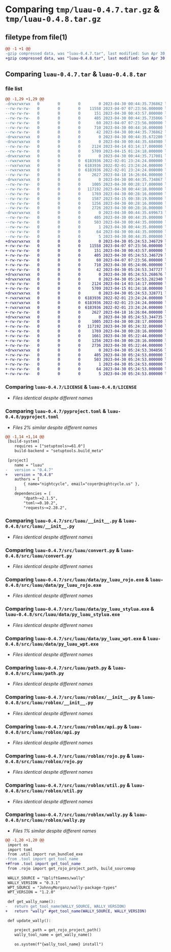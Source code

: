 # Comparing `tmp/luau-0.4.7.tar.gz` & `tmp/luau-0.4.8.tar.gz`

## filetype from file(1)

```diff
@@ -1 +1 @@
-gzip compressed data, was "luau-0.4.7.tar", last modified: Sun Apr 30 00:44:35 2023, max compression
+gzip compressed data, was "luau-0.4.8.tar", last modified: Sun Apr 30 05:24:53 2023, max compression
```

## Comparing `luau-0.4.7.tar` & `luau-0.4.8.tar`

### file list

```diff
@@ -1,29 +1,29 @@
-drwxrwxrwx   0        0        0        0 2023-04-30 00:44:35.736862 luau-0.4.7/
--rw-rw-rw-   0        0        0    11558 2023-04-07 07:23:56.000000 luau-0.4.7/LICENSE
--rw-rw-rw-   0        0        0      151 2023-04-30 00:43:57.000000 luau-0.4.7/MANIFEST.in
--rw-rw-rw-   0        0        0      405 2023-04-30 00:44:35.735866 luau-0.4.7/PKG-INFO
--rw-rw-rw-   0        0        0       60 2023-04-07 07:23:56.000000 luau-0.4.7/README.md
--rw-rw-rw-   0        0        0      710 2023-04-30 00:44:16.000000 luau-0.4.7/pyproject.toml
--rw-rw-rw-   0        0        0       42 2023-04-30 00:44:35.736862 luau-0.4.7/setup.cfg
-drwxrwxrwx   0        0        0        0 2023-04-30 00:44:35.672280 luau-0.4.7/src/
-drwxrwxrwx   0        0        0        0 2023-04-30 00:44:35.684980 luau-0.4.7/src/luau/
--rw-rw-rw-   0        0        0     2124 2023-04-14 03:14:17.000000 luau-0.4.7/src/luau/__init__.py
--rw-rw-rw-   0        0        0     5709 2023-04-15 01:24:18.000000 luau-0.4.7/src/luau/convert.py
-drwxrwxrwx   0        0        0        0 2023-04-30 00:44:35.717001 luau-0.4.7/src/luau/data/
--rwxrwxrwx   0        0        0  6183936 2022-02-01 23:24:24.000000 luau-0.4.7/src/luau/data/py_luau_rojo.exe
--rwxrwxrwx   0        0        0  6183936 2022-02-01 23:24:24.000000 luau-0.4.7/src/luau/data/py_luau_stylua.exe
--rwxrwxrwx   0        0        0  6183936 2022-02-01 23:24:24.000000 luau-0.4.7/src/luau/data/py_luau_wpt.exe
--rw-rw-rw-   0        0        0     2627 2023-04-18 16:26:04.000000 luau-0.4.7/src/luau/path.py
-drwxrwxrwx   0        0        0        0 2023-04-30 00:44:35.734867 luau-0.4.7/src/luau/roblox/
--rw-rw-rw-   0        0        0     1005 2023-04-30 00:28:17.000000 luau-0.4.7/src/luau/roblox/__init__.py
--rw-rw-rw-   0        0        0   117192 2023-04-30 00:44:18.000000 luau-0.4.7/src/luau/roblox/api.py
--rw-rw-rw-   0        0        0     1769 2023-04-30 00:28:16.000000 luau-0.4.7/src/luau/roblox/rojo.py
--rw-rw-rw-   0        0        0     1587 2023-04-15 00:38:19.000000 luau-0.4.7/src/luau/roblox/tool.py
--rw-rw-rw-   0        0        0     1256 2023-04-30 00:28:16.000000 luau-0.4.7/src/luau/roblox/util.py
--rw-rw-rw-   0        0        0     2726 2023-04-30 00:28:16.000000 luau-0.4.7/src/luau/roblox/wally.py
-drwxrwxrwx   0        0        0        0 2023-04-30 00:44:35.699673 luau-0.4.7/src/luau.egg-info/
--rw-rw-rw-   0        0        0      405 2023-04-30 00:44:35.000000 luau-0.4.7/src/luau.egg-info/PKG-INFO
--rw-rw-rw-   0        0        0      503 2023-04-30 00:44:35.000000 luau-0.4.7/src/luau.egg-info/SOURCES.txt
--rw-rw-rw-   0        0        0        1 2023-04-30 00:44:35.000000 luau-0.4.7/src/luau.egg-info/dependency_links.txt
--rw-rw-rw-   0        0        0       64 2023-04-30 00:44:35.000000 luau-0.4.7/src/luau.egg-info/requires.txt
--rw-rw-rw-   0        0        0        5 2023-04-30 00:44:35.000000 luau-0.4.7/src/luau.egg-info/top_level.txt
+drwxrwxrwx   0        0        0        0 2023-04-30 05:24:53.346729 luau-0.4.8/
+-rw-rw-rw-   0        0        0    11558 2023-04-07 07:23:56.000000 luau-0.4.8/LICENSE
+-rw-rw-rw-   0        0        0      151 2023-04-30 00:43:57.000000 luau-0.4.8/MANIFEST.in
+-rw-rw-rw-   0        0        0      405 2023-04-30 05:24:53.346729 luau-0.4.8/PKG-INFO
+-rw-rw-rw-   0        0        0       60 2023-04-07 07:23:56.000000 luau-0.4.8/README.md
+-rw-rw-rw-   0        0        0      710 2023-04-30 05:24:06.000000 luau-0.4.8/pyproject.toml
+-rw-rw-rw-   0        0        0       42 2023-04-30 05:24:53.347727 luau-0.4.8/setup.cfg
+drwxrwxrwx   0        0        0        0 2023-04-30 05:24:53.268676 luau-0.4.8/src/
+drwxrwxrwx   0        0        0        0 2023-04-30 05:24:53.282340 luau-0.4.8/src/luau/
+-rw-rw-rw-   0        0        0     2124 2023-04-14 03:14:17.000000 luau-0.4.8/src/luau/__init__.py
+-rw-rw-rw-   0        0        0     5709 2023-04-15 01:24:18.000000 luau-0.4.8/src/luau/convert.py
+drwxrwxrwx   0        0        0        0 2023-04-30 05:24:53.328771 luau-0.4.8/src/luau/data/
+-rwxrwxrwx   0        0        0  6183936 2022-02-01 23:24:24.000000 luau-0.4.8/src/luau/data/py_luau_rojo.exe
+-rwxrwxrwx   0        0        0  6183936 2022-02-01 23:24:24.000000 luau-0.4.8/src/luau/data/py_luau_stylua.exe
+-rwxrwxrwx   0        0        0  6183936 2022-02-01 23:24:24.000000 luau-0.4.8/src/luau/data/py_luau_wpt.exe
+-rw-rw-rw-   0        0        0     2627 2023-04-18 16:26:04.000000 luau-0.4.8/src/luau/path.py
+drwxrwxrwx   0        0        0        0 2023-04-30 05:24:53.344735 luau-0.4.8/src/luau/roblox/
+-rw-rw-rw-   0        0        0     1005 2023-04-30 00:28:17.000000 luau-0.4.8/src/luau/roblox/__init__.py
+-rw-rw-rw-   0        0        0   117192 2023-04-30 05:24:32.000000 luau-0.4.8/src/luau/roblox/api.py
+-rw-rw-rw-   0        0        0     1769 2023-04-30 00:28:16.000000 luau-0.4.8/src/luau/roblox/rojo.py
+-rw-rw-rw-   0        0        0     1661 2023-04-30 05:22:44.000000 luau-0.4.8/src/luau/roblox/tool.py
+-rw-rw-rw-   0        0        0     1256 2023-04-30 00:28:16.000000 luau-0.4.8/src/luau/roblox/util.py
+-rw-rw-rw-   0        0        0     2736 2023-04-30 05:22:44.000000 luau-0.4.8/src/luau/roblox/wally.py
+drwxrwxrwx   0        0        0        0 2023-04-30 05:24:53.304856 luau-0.4.8/src/luau.egg-info/
+-rw-rw-rw-   0        0        0      405 2023-04-30 05:24:53.000000 luau-0.4.8/src/luau.egg-info/PKG-INFO
+-rw-rw-rw-   0        0        0      503 2023-04-30 05:24:53.000000 luau-0.4.8/src/luau.egg-info/SOURCES.txt
+-rw-rw-rw-   0        0        0        1 2023-04-30 05:24:53.000000 luau-0.4.8/src/luau.egg-info/dependency_links.txt
+-rw-rw-rw-   0        0        0       64 2023-04-30 05:24:53.000000 luau-0.4.8/src/luau.egg-info/requires.txt
+-rw-rw-rw-   0        0        0        5 2023-04-30 05:24:53.000000 luau-0.4.8/src/luau.egg-info/top_level.txt
```

### Comparing `luau-0.4.7/LICENSE` & `luau-0.4.8/LICENSE`

 * *Files identical despite different names*

### Comparing `luau-0.4.7/pyproject.toml` & `luau-0.4.8/pyproject.toml`

 * *Files 2% similar despite different names*

```diff
@@ -1,14 +1,14 @@
 [build-system]
 	requires = ["setuptools>=61.0"]
 	build-backend = "setuptools.build_meta"
 
 [project]
 	name = "luau"
-	version = "0.4.7"
+	version = "0.4.8"
 	authors = [
 		{ name="nightcycle", email="coyer@nightcycle.us" },
 	]
 	dependencies = [
 		"dpath~=2.1.5",
 		"toml~=0.10.2",
 		"requests~=2.28.2",
```

### Comparing `luau-0.4.7/src/luau/__init__.py` & `luau-0.4.8/src/luau/__init__.py`

 * *Files identical despite different names*

### Comparing `luau-0.4.7/src/luau/convert.py` & `luau-0.4.8/src/luau/convert.py`

 * *Files identical despite different names*

### Comparing `luau-0.4.7/src/luau/data/py_luau_rojo.exe` & `luau-0.4.8/src/luau/data/py_luau_rojo.exe`

 * *Files identical despite different names*

### Comparing `luau-0.4.7/src/luau/data/py_luau_stylua.exe` & `luau-0.4.8/src/luau/data/py_luau_stylua.exe`

 * *Files identical despite different names*

### Comparing `luau-0.4.7/src/luau/data/py_luau_wpt.exe` & `luau-0.4.8/src/luau/data/py_luau_wpt.exe`

 * *Files identical despite different names*

### Comparing `luau-0.4.7/src/luau/path.py` & `luau-0.4.8/src/luau/path.py`

 * *Files identical despite different names*

### Comparing `luau-0.4.7/src/luau/roblox/__init__.py` & `luau-0.4.8/src/luau/roblox/__init__.py`

 * *Files identical despite different names*

### Comparing `luau-0.4.7/src/luau/roblox/api.py` & `luau-0.4.8/src/luau/roblox/api.py`

 * *Files identical despite different names*

### Comparing `luau-0.4.7/src/luau/roblox/rojo.py` & `luau-0.4.8/src/luau/roblox/rojo.py`

 * *Files identical despite different names*

### Comparing `luau-0.4.7/src/luau/roblox/util.py` & `luau-0.4.8/src/luau/roblox/util.py`

 * *Files identical despite different names*

### Comparing `luau-0.4.7/src/luau/roblox/wally.py` & `luau-0.4.8/src/luau/roblox/wally.py`

 * *Files 1% similar despite different names*

```diff
@@ -1,20 +1,20 @@
 import os
 import toml
 from .util import run_bundled_exe
-from .tool import get_tool_name
+#from .tool import get_tool_name
 from .rojo import get_rojo_project_path, build_sourcemap
 
 WALLY_SOURCE = "UpliftGames/wally"
 WALLY_VERSION = "0.3.1"
 WPT_SOURCE = "JohnnyMorganz/wally-package-types"
 WPT_VERSION = "1.2.0"
 
 def get_wally_name():
-	return get_tool_name(WALLY_SOURCE, WALLY_VERSION)
+	return "wally" #get_tool_name(WALLY_SOURCE, WALLY_VERSION)
 
 def update_wally():
 
 	project_path = get_rojo_project_path()
 	wally_tool_name = get_wally_name()
 
 	os.system(f"{wally_tool_name} install")
```

